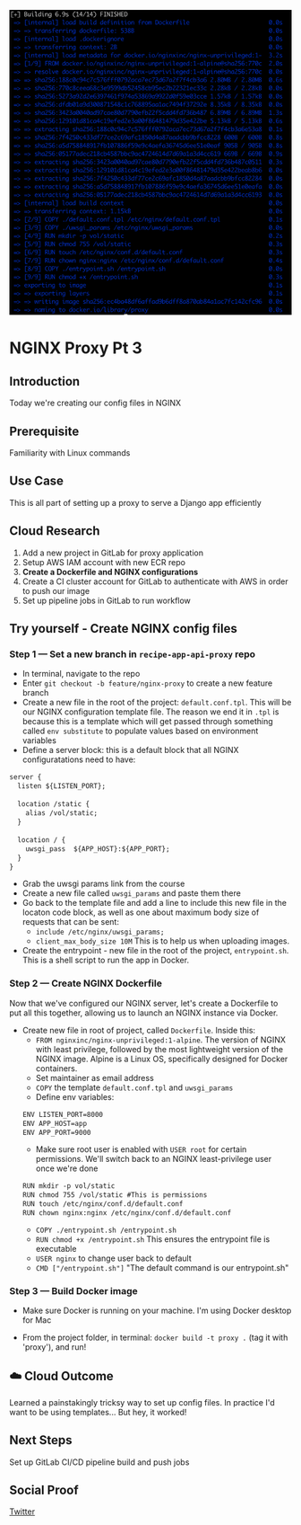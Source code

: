 ![like living in the matrix](/Journey/049/matrix.png)

# NGINX Proxy Pt 3

## Introduction

Today we're creating our config files in NGINX

## Prerequisite

Familiarity with Linux commands

## Use Case

This is all part of setting up a proxy to serve a Django app efficiently

## Cloud Research

1. Add a new project in GitLab for proxy application
2. Setup AWS IAM account with new ECR repo
3. **Create a Dockerfile and NGINX configurations**
4. Create a CI cluster account for GitLab to authenticate with AWS in order to push our image
5. Set up pipeline jobs in GitLab to run workflow

## Try yourself - Create NGINX config files

### Step 1 — Set a new branch in `recipe-app-api-proxy` repo

- In terminal, navigate to the repo
- Enter `git checkout -b feature/nginx-proxy` to create a new feature branch
- Create a new file in the root of the project: `default.conf.tpl`. This will be our NGINX configuration template file. The reason we end it in `.tpl` is because this is a template which will get passed through something called `env substitute` to populate values based on environment variables
- Define a server block: this is a default block that all NGINX configuratations need to have:

```
server {
  listen ${LISTEN_PORT};

  location /static {
    alias /vol/static;
  }

  location / {
    uwsgi_pass  ${APP_HOST}:${APP_PORT};
  }
}
```

- Grab the uwsgi params link from the course
- Create a new file called `uwsgi_params` and paste them there
- Go back to the template file and add a line to include this new file in the locaton code block, as well as one about maximum body size of requests that can be sent:
  - `include /etc/nginx/uwsgi_params;`
  - `client_max_body_size 10M`
    This is to help us when uploading images.
- Create the entrypoint - new file in the root of the project, `entrypoint.sh`. This is a shell script to run the app in Docker.

### Step 2 — Create NGINX Dockerfile

Now that we've configured our NGINX server, let's create a Dockerfile to put all this together, allowing us to launch an NGINX instance via Docker.

- Create new file in root of project, called `Dockerfile`. Inside this:
  - `FROM nginxinc/nginx-unprivileged:1-alpine`.
    The version of NGINX with least privilege, followed by the most lightweight version of the NGINX image. Alpine is a Linux OS, specifically designed for Docker containers.
  - Set maintainer as email address
  - `COPY` the template `default.conf.tpl` and `uwsgi_params`
  - Define env variables:
  ```
  ENV LISTEN_PORT=8000
  ENV APP_HOST=app
  ENV APP_PORT=9000
  ```
  - Make sure root user is enabled with `USER root` for certain permissions. We'll switch back to an NGINX least-privilege user once we're done
  ```
  RUN mkdir -p vol/static
  RUN chmod 755 /vol/static #This is permissions
  RUN touch /etc/nginx/conf.d/default.conf
  RUN chown nginx:nginx /etc/nginx/conf.d/default.conf
  ```
  - `COPY ./entrypoint.sh /entrypoint.sh`
  - `RUN chmod +x /entrypoint.sh` This ensures the entrypoint file is executable
  - `USER nginx` to change user back to default
  - `CMD ["/entrypoint.sh"]` "The default command is our entrypoint.sh"

### Step 3 — Build Docker image

- Make sure Docker is running on your machine. I'm using Docker desktop for Mac

- From the project folder, in terminal: `docker build -t proxy .` (tag it with 'proxy'), and run!

## ☁️ Cloud Outcome

Learned a painstakingly tricksy way to set up config files. In practice I'd want to be using templates... But hey, it worked!

## Next Steps

Set up GitLab CI/CD pipeline build and push jobs

## Social Proof

[Twitter](https://twitter.com/_notwaving/status/1338915564488679429?s=20)
